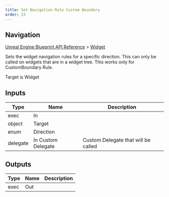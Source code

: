 ```yaml
---
title: Set Navigation Rule Custom Boundary
order: 23
---
```

## Navigation

[Unreal Engine Blueprint API Reference](https://dev.epicgames.com/documentation/en-us/unreal-engine/BlueprintAPI) > [Widget](https://dev.epicgames.com/documentation/en-us/unreal-engine/BlueprintAPI/Widget)

Sets the widget navigation rules for a specific direction. This can only be called on widgets that are in a widget tree. This works only for CustomBoundary Rule.

Target is Widget

## Inputs

| Type | Name | Description |
| --- | --- | --- |
| exec | In |  |
| object | Target |  |
| enum | Direction |  |
| delegate | In Custom Delegate | Custom Delegate that will be called |

## Outputs

| Type | Name | Description |
| --- | --- | --- |
| exec | Out |  |
